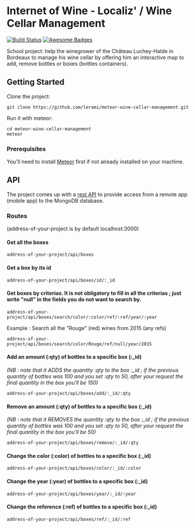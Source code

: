 # Internet of Wine - Localiz' / Wine Cellar Management
[![Build Status](https://travis-ci.org/lerami/meteor-wine-cellar-management.svg?branch=master)](https://travis-ci.org/lerami/meteor-wine-cellar-management)
[![Awesome Badges](https://img.shields.io/badge/badges-awesome-green.svg)](https://github.com/Naereen/badges)

School project: help the winegrower of the Château Luchey-Halde in Bordeaux to manage his wine cellar by offering him an interactive map to add, remove bottles or boxes (bottles containers).

## Getting Started

Clone the project:
```
git clone https://github.com/lerami/meteor-wine-cellar-management.git
```

Run it with meteor:
```
cd meteor-wine-cellar-management
meteor
```

### Prerequisites

You'll need to install [Meteor](https://www.meteor.com/) first if not already installed on your machine.


## API

The project comes up with a [rest API]() to provide access from a remote app (mobile app) to the MongoDB database.

### Routes

(address-of-your-project is by default localhost:3000)

#### Get all the boxes
```
address-of-your-project/api/boxes
```


#### Get a box by its id
```
address-of-your-project/api/boxes/id/:_id
```


#### Get boxes by criterias. It is not obligatory to fill in all the criterias ; just write "null" in the fields you do not want to search by.
```
address-of-your-project/api/boxes/search/color/:color/ref/:ref/year/:year
```
Example : Search all the "Rouge" (red) wines from 2015 (any refs) 
```
address-of-your-project/api/boxes/search/color/Rouge/ref/null/year/2015
```


#### Add an amount (:qty) of bottles to a specific box (:\_id)

_(NB : note that it ADDS the quantity :qty to the box :\_id ; if the previous quantity of bottles was 100 and you set :qty to 50, after your request the final quantity in the box you'll be 150)_
```
address-of-your-project/api/boxes/add/:_id/:qty
```


#### Remove an amount (:qty) of bottles to a specific box (:\_id)

_(NB : note that it REMOVES the quantity :qty to the box :\_id ; if the previous quantity of bottles was 100 and you set :qty to 50, after your request the final quantity in the box you'll be 50)_
```
address-of-your-project/api/boxes/remove/:_id/:qty
```


#### Change the color (:color) of bottles to a specific box (:\_id)

```
address-of-your-project/api/boxes/color/:_id/:color
```

#### Change the year (:year) of bottles to a specific box (:\_id)

```
address-of-your-project/api/boxes/year/:_id/:year
```

#### Change the reference (:ref) of bottles to a specific box (:\_id)

```
address-of-your-project/api/boxes/ref/:_id/:ref
```

